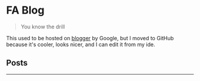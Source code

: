 # FA Blog

> You know the drill

This used to be hosted on [blogger](https://monkeplace.blogspot.com/) by Google,
but I moved to GitHub because it's cooler, looks nicer, and I can edit it from my ide.

## Posts

---
